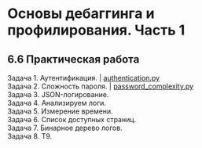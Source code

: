 # Основы дебаггинга и профилирования. Часть 1
## 6.6 Практическая работа

Задача 1. Аутентификация. | [authentication.py](https://github.com/wafflelios/Python-Advanced/blob/main/mod6/authentication.py) <br>
Задача 2. Сложность пароля. | [password_complexity.py](https://github.com/wafflelios/Python-Advanced/blob/main/mod6/password_complexity.py)<br>
Задача 3. JSON-логирование.<br>
Задача 4. Анализируем логи.<br>
Задача 5. Измерение времени.<br>
Задача 6. Список доступных страниц.<br>
Задача 7. Бинарное дерево логов.<br>
Задача 8. Т9.<br>
